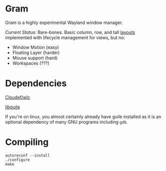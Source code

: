 Gram
====

Gram is a highly experimental Wayland window manager.

*Current Status:* Bare-bones. Basic column, row, and tall
[layouts](lib/gram/lib/layout.scm) implemented with lifecycle
management for views, but no:

- Window Motion (easy)
- Floating Layer (harder)
- Mouse support (hard)
- Workspaces (???)

Dependencies
============

[Cloudef/wlc](https://github.com/Cloudef/wlc)

[libguile](http://www.gnu.org/software/guile/)

If you're on linux, you almost certainly already have guile installed
as it is an optional dependency of many GNU programs including `gdb`.

Compiling
=========

    autoreconf --install
    ./configure
    make
